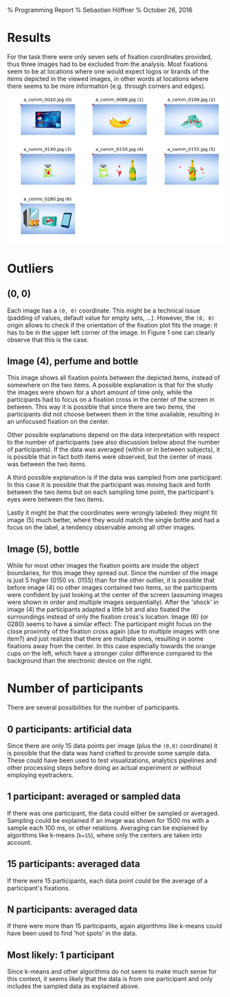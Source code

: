 % Programming Report
% Sebastian Höffner
% October 26, 2016

# Results

For the task there were only seven sets of fixation coordinates provided, thus three images had to be excluded from the analysis.
Most fixations seem to be at locations where one would expect logos or brands of the items depicted in the viewed images, in other
words at locations where there seems to be more information (e.g. through corners and edges).

![Images with gaze locations marked with red crosses.](Gazes.jpg)

# Outliers

## (0, 0)

Each image has a `(0, 0)` coordinate. This might be a technical issue (padding of values, default value for empty sets, ...).
However, the `(0, 0)` origin allows to check if the orientation of the fixation plot fits the image: it has to be in the upper
left corner of the image. In Figure 1 one can clearly observe that this is the case.

## Image (4), perfume and bottle

This image shows all fixation points between the depicted items, instead of somewhere on the two items. A possible explanation
is that for the study the images were shown for a short amount of time only, while the participants had to focus on a fixation
cross in the center of the screen in between. This way it is possible that since there are two items, the participants did
not choose between them in the time available, resulting in an unfocused fixation on the center.

Other possible explanations depend on the data interpretation with respect to the number of participants (see also discussion
below about the number of participants). If the data was averaged (within or in between subjects), it is possible that in fact
both items were observed, but the center of mass was between the two items.

A third possible explanation is if the data was sampled from one participant: In this case it is possible that the participant
was moving back and forth between the two items but on each sampling time point, the participant's eyes were between the two
items.

Lastly it might be that the coordinates were wrongly labeled: they might fit image (5) much better, where they would match
the single bottle and had a focus on the label, a tendency observable among all other images.

## Image (5), bottle

While for most other images the fixation points are inside the object boundaries, for this image they spread out. Since the
number of the image is just 5 higher (0150 vs. 0155) than for the other outlier, it is possible that before image (4) no
other images contained two items, so the participants were confident by just looking at the center of the screen (assuming
images were shown in order and multiple images sequentially). After the 'shock' in image (4) the participants adapted a little
bit and also fixated the surroundings instead of only the fixation cross's location. Image (6) (or 0280) seems to have a similar
effect: The participant might focus on the close proximity of the fixation cross again (due to multiple images with one item?)
and just realizes that there are multiple ones, resulting in some fixations away from the center. In this case especially towards
the orange cups on the left, which have a stronger color difference compared to the background than the electronic device on
the right.

# Number of participants

There are several possibilities for the number of participants.

## 0 participants: artificial data

Since there are only 15 data points per image (plus the `(0,0)` coordinate) it
is possible that the data was hand crafted to provide some sample data.  These
could have been used to test visualizations, analytics pipelines and other
processing steps before doing an actual experiment or without employing
eyetrackers.

## 1 participant: averaged or sampled data

If there was one participant, the data could either be sampled or averaged. Sampling could be explained if an image was
shown for 1500 ms with a sample each 100 ms, or other relations. Averaging can be explained by algorithms like k-means (`k=15`),
where only the centers are taken into account.

## 15 participants: averaged data

If there were 15 participants, each data point could be the average of a participant's fixations.

## N participants: averaged data

If there were more than 15 participants, again algorithms like k-means could have been used to find 'hot spots' in the data.

## Most likely: 1 participant

Since k-means and other algorithms do not seem to make much sense for this context, it seems likely that the data is from
one participant and only includes the sampled data as explained above.


